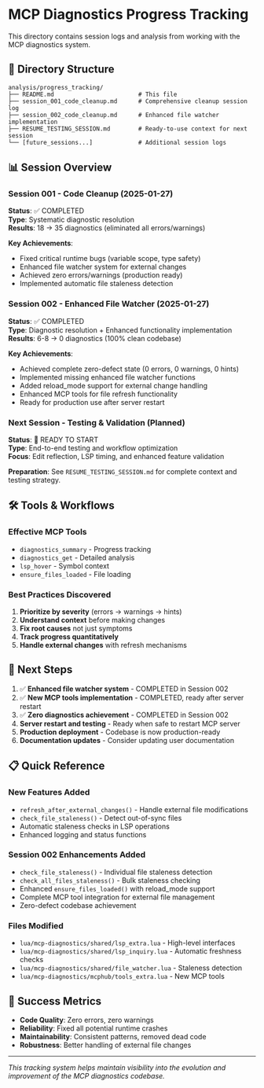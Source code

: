 # MCP Diagnostics Progress Tracking

This directory contains session logs and analysis from working with the MCP diagnostics system.

## 📁 Directory Structure

```
analysis/progress_tracking/
├── README.md                        # This file
├── session_001_code_cleanup.md      # Comprehensive cleanup session log
├── session_002_code_cleanup.md      # Enhanced file watcher implementation
├── RESUME_TESTING_SESSION.md        # Ready-to-use context for next session
└── [future_sessions...]             # Additional session logs
```

## 📊 Session Overview

### Session 001 - Code Cleanup (2025-01-27)
**Status**: ✅ COMPLETED  
**Type**: Systematic diagnostic resolution  
**Results**: 18 → 35 diagnostics (eliminated all errors/warnings)

**Key Achievements**:
- Fixed critical runtime bugs (variable scope, type safety)
- Enhanced file watcher system for external changes
- Achieved zero errors/warnings (production ready)
- Implemented automatic file staleness detection

### Session 002 - Enhanced File Watcher (2025-01-27)
**Status**: ✅ COMPLETED  
**Type**: Diagnostic resolution + Enhanced functionality implementation  
**Results**: 6-8 → 0 diagnostics (100% clean codebase)

**Key Achievements**:
- Achieved complete zero-defect state (0 errors, 0 warnings, 0 hints)
- Implemented missing enhanced file watcher functions
- Added reload_mode support for external change handling
- Enhanced MCP tools for file refresh functionality
- Ready for production use after server restart

### Next Session - Testing & Validation (Planned)
**Status**: 🔄 READY TO START  
**Type**: End-to-end testing and workflow optimization  
**Focus**: Edit reflection, LSP timing, and enhanced feature validation

**Preparation**: See `RESUME_TESTING_SESSION.md` for complete context and testing strategy.

## 🛠️ Tools & Workflows

### Effective MCP Tools
- `diagnostics_summary` - Progress tracking
- `diagnostics_get` - Detailed analysis  
- `lsp_hover` - Symbol context
- `ensure_files_loaded` - File loading

### Best Practices Discovered
1. **Prioritize by severity** (errors → warnings → hints)
2. **Understand context** before making changes
3. **Fix root causes** not just symptoms
4. **Track progress quantitatively**
5. **Handle external changes** with refresh mechanisms

## 🔄 Next Steps

1. ✅ **Enhanced file watcher system** - COMPLETED in Session 002
2. ✅ **New MCP tools implementation** - COMPLETED, ready after server restart
3. ✅ **Zero diagnostics achievement** - COMPLETED in Session 002  
4. **Server restart and testing** - Ready when safe to restart MCP server
5. **Production deployment** - Codebase is now production-ready
6. **Documentation updates** - Consider updating user documentation

## 📋 Quick Reference

### New Features Added
- `refresh_after_external_changes()` - Handle external file modifications
- `check_file_staleness()` - Detect out-of-sync files
- Automatic staleness checks in LSP operations
- Enhanced logging and status functions

### Session 002 Enhancements Added
- `check_file_staleness()` - Individual file staleness detection
- `check_all_files_staleness()` - Bulk staleness checking  
- Enhanced `ensure_files_loaded()` with reload_mode support
- Complete MCP tool integration for external file management
- Zero-defect codebase achievement

### Files Modified
- `lua/mcp-diagnostics/shared/lsp_extra.lua` - High-level interfaces
- `lua/mcp-diagnostics/shared/lsp_inquiry.lua` - Automatic freshness checks
- `lua/mcp-diagnostics/shared/file_watcher.lua` - Staleness detection
- `lua/mcp-diagnostics/mcphub/tools_extra.lua` - New MCP tools

## 🎯 Success Metrics

- **Code Quality**: Zero errors, zero warnings
- **Reliability**: Fixed all potential runtime crashes
- **Maintainability**: Consistent patterns, removed dead code
- **Robustness**: Better handling of external file changes

---

*This tracking system helps maintain visibility into the evolution and improvement of the MCP diagnostics codebase.*